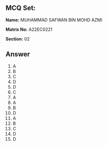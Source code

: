## MCQ Set:

**Name:** MUHAMMAD SAFWAN BIN MOHD AZMI

**Matrix No:** A22EC0221

**Section:** 02

## Answer
1. A
2. B
3. C
4. D
5. D
6. C
7. A
8. A
9. B
10. D
11. A
12. B
13. C
14. D
15. D
